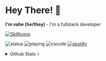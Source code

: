 # Hey There! 👋
**I'm vahe (he/they)** - I'm a fullstack developer

[![SkillIcons](https://skillicons.dev/icons?i=html,css,sass,js,vue,php,symfony,mysql,redis,kotlin,c#,figma)](https://skillicons.dev)<br/>

![status](https://nocache.advaith.workers.dev?url=https://img.shields.io/endpoint?url=https://dev.discordprofiles.me/api/badge/status/276544649148235776?simple=true)
![playing](https://nocache.advaith.workers.dev?url=https://img.shields.io/endpoint?url=https://dev.discordprofiles.me/api/badge/playing/276544649148235776)
![vscode](https://nocache.advaith.workers.dev?url=https://img.shields.io/endpoint?url=https://dev.discordprofiles.me/api/badge/vscode/276544649148235776)
[![spotify](https://nocache.advaith.workers.dev?url=https://img.shields.io/endpoint?url=https://dev.discordprofiles.me/api/badge/spotify/276544649148235776)](https://dev.discordprofiles.me/openspotify/276544649148235776)

<details>
  <summary>Github Stats ⚡</summary>
  
  <a href="#">![Github stats](https://github-readme-stats.vercel.app/api?username=w33bvGL&theme=blueberry&count_private=true&hide_border=true&line_height=20)</a>
  <a href="#">![Top Langs](https://github-readme-stats.vercel.app/api/top-langs/?username=w33bvGL&layout=compact&theme=blueberry&count_private=true&hide_border=true)</a>
</details>
